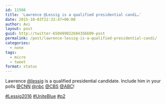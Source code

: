 ```yaml
---
id: 11566
title: 'Lawrence @Lessig is a qualified presidential candi…'
date: 2015-10-03T22:33:47+00:00
author: Avi
layout: post
guid: http://twitter-650499022684356609-post
permalink: /post/lawrence-lessig-is-a-qualified-presidential-candi/
categories:
  - none
tags:
  - micro
  - tweet
format: status
---
```

Lawrence [@lessig](http://twitter.com/lessig) is a qualified presidential candidate. Include him in your polls [@CNN](http://twitter.com/CNN) [@nbc](http://twitter.com/nbc) [@CBS](http://twitter.com/CBS) [@ABC](http://twitter.com/ABC)!

[#Lessig2016](http://twitter.com/search?q=%23Lessig2016) [#UniteBlue](http://twitter.com/search?q=%23UniteBlue) [#p2](http://twitter.com/search?q=%23p2)